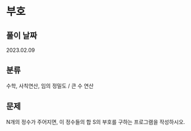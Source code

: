 # 부호

## 풀이 날짜
2023.02.09

## 분류
수학, 사칙연산, 임의 정밀도 / 큰 수 연산

## 문제
N개의 정수가 주어지면, 이 정수들의 합 S의 부호를 구하는 프로그램을 작성하시오.